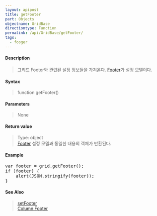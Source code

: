 ```yaml
---
layout: apipost
title: getFooter
part: Objects
objectname: GridBase
directiontype: Function
permalink: /api/GridBase/getFooter/
tags:
  - fooger
---
```



#### Description

> 그리드 Footer와 관련된 설정 정보들을 가져온다. [Footer](/api/types/Footer/)가 설정 모델이다.

#### Syntax

> function getFooter()

#### Parameters

> None

#### Return value

> Type: object  
> [Footer](/api/types/Footer/) 설정 모델과 동일한 내용의 객체가 반환된다.

#### Example

<pre class="prettyprint">
var footer = grid.getFooter();
if (footer) {
	alert(JSON.stringify(footer));
}
</pre>

#### See Also
> [setFooter](/api/GridBase/setFooter)  
> [Column Footer](http://demo.realgrid.com/Demo/ColumnFooter)